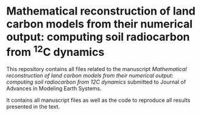 # Mathematical reconstruction of land carbon models from their numerical output: computing soil radiocarbon from <sup>12</sup>C dynamics

This repository contains all files related to the manuscript *Mathematical reconstruction of land carbon models from their numerical output: computing soil radiocarbon from 12C dynamics* submitted to Journal of Advances in Modeling Earth Systems.

It contains all manuscript files as well as the code to reproduce all results presented in the text. 
